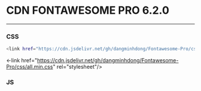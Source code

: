 # CDN FONTAWESOME PRO 6.2.0
-----------------------------------------------------------------------------------------------
### CSS
```sh
<link href="https://cdn.jsdelivr.net/gh/dangminhdong/Fontawesome-Pro/css/all.min.css" rel="stylesheet"/>
```
<-link href="https://cdn.jsdelivr.net/gh/dangminhdong/Fontawesome-Pro/css/all.min.css" rel="stylesheet"/>

### JS
<script src="https://cdn.jsdelivr.net/gh/dangminhdong/Fontawesome-Pro/js/pro.min.js"></script>


